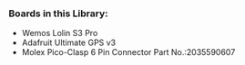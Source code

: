 ### Boards in this Library:

* Wemos Lolin S3 Pro
* Adafruit Ultimate GPS v3
* Molex Pico-Clasp 6 Pin Connector Part No.:2035590607